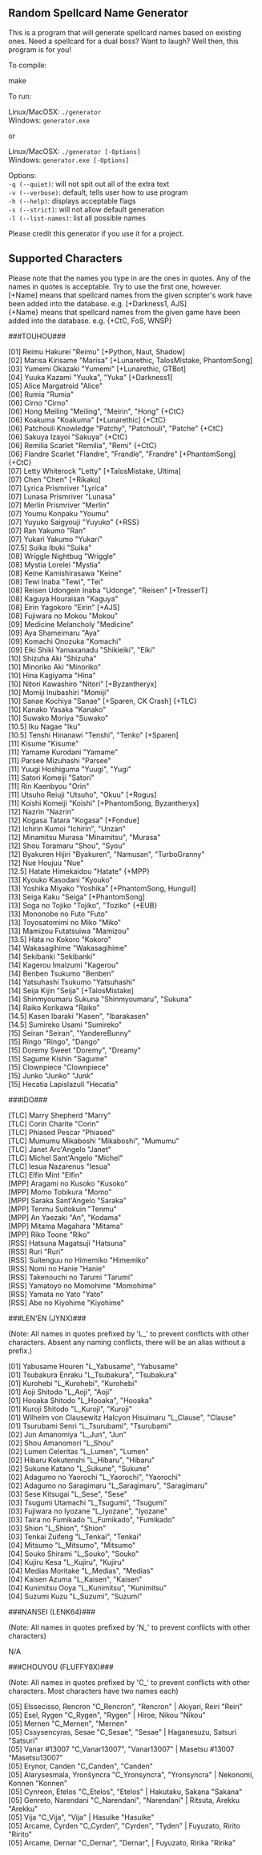 ## Random Spellcard Name Generator ##
This is a program that will generate spellcard names based on existing ones. Need a spellcard for a dual boss? Want to laugh? Well then, this program is for you!

To compile:

make

To run:

Linux/MacOSX: <code>./generator </code><br>
Windows: <code>generator.exe </code>

or

Linux/MacOSX: <code>./generator [-Options] </code><br>
Windows: <code>generator.exe [-Options] </code>

Options:<br>
<code>-q (--quiet)</code>: will not spit out all of the extra text<br>
<code>-v (--verbose)</code>: default, tells user how to use program<br>
<code>-h (--help)</code>: displays acceptable flags<br>
<code>-s (--strict)</code>: will not allow default generation<br>
<code>-l (--list-names)</code>: list all possible names

Please credit this generator if you use it for a project.

## Supported Characters ##

Please note that the names you type in are the ones in quotes. Any of the names in quotes is acceptable. Try to use the first one, however.<br>
[+Name] means that spellcard names from the given scripter's work have been added into the database. e.g. [+Darkness1, AJS]<br>
{+Name} means that spellcard names from the given game have been added into the database. e.g. {+CtC, FoS, WNSP}

###TOUHOU###

[01] Reimu Hakurei "Reimu" [+Python, Naut, Shadow]					<br>
[02] Marisa Kirisame "Marisa" [+Lunarethic, TalosMistake, PhantomSong]			<br>
[03] Yumemi Okazaki "Yumemi" [+Lunarethic, GTBot]					<br>
[04] Yuuka Kazami "Yuuka", "Yuka" [+Darkness1]						<br>
[05] Alice Margatroid "Alice"								<br>
[06] Rumia "Rumia"									<br>
[06] Cirno "Cirno"									<br>
[06] Hong Meiling "Meiling", "Meirin", "Hong" {+CtC}					<br>
[06] Koakuma "Koakuma" [+Lunarethic] {+CtC}						<br>
[06] Patchouli Knowledge "Patchy", "Patchouli", "Patche" {+CtC}				<br>
[06] Sakuya Izayoi "Sakuya" {+CtC}							<br>
[06] Remilia Scarlet "Remilia", "Remi" {+CtC}						<br>
[06] Flandre Scarlet "Flandre", "Frandle", "Frandre" [+PhantomSong] {+CtC}		<br>
[07] Letty Whiterock "Letty" [+TalosMistake, Ultima]					<br>
[07] Chen "Chen" [+Rikako]								<br>
[07] Lyrica Prismriver "Lyrica"								<br>
[07] Lunasa Prismriver "Lunasa"								<br>
[07] Merlin Prismriver "Merlin"								<br>
[07] Youmu Konpaku "Youmu"								<br>
[07] Yuyuko Saigyouji "Yuyuko" {+RSS}							<br>
[07] Ran Yakumo "Ran"									<br>
[07] Yukari Yakumo "Yukari"								<br>
[07.5] Suika Ibuki "Suika"								<br>
[08] Wriggle Nightbug "Wriggle"								<br>
[08] Mystia Lorelei "Mystia"								<br>
[08] Keine Kamishirasawa "Keine"							<br>
[08] Tewi Inaba "Tewi", "Tei"								<br>
[08] Reisen Udongein Inaba "Udonge", "Reisen" [+TresserT]				<br>
[08] Kaguya Houraisan "Kaguya"								<br>
[08] Eirin Yagokoro "Eirin" [+AJS]							<br>
[08] Fujiwara no Mokou "Mokou"								<br>
[09] Medicine Melancholy "Medicine"							<br>
[09] Aya Shameimaru "Aya"								<br>
[09] Komachi Onozuka "Komachi"								<br>
[09] Eiki Shiki Yamaxanadu "Shikieiki", "Eiki" 						<br>
[10] Shizuha Aki "Shizuha"								<br>
[10] Minoriko Aki "Minoriko"								<br>
[10] Hina Kagiyama "Hina"								<br>
[10] Nitori Kawashiro "Nitori" [+Byzantheryx]						<br>
[10] Momiji Inubashiri "Momiji"								<br>
[10] Sanae Kochiya "Sanae" [+Sparen, CK Crash] {+TLC}					<br>
[10] Kanako Yasaka "Kanako"								<br>
[10] Suwako Moriya "Suwako"								<br>
[10.5] Iku Nagae "Iku"									<br>
[10.5] Tenshi Hinanawi "Tenshi", "Tenko" [+Sparen]					<br>
[11] Kisume "Kisume"									<br>
[11] Yamame Kurodani "Yamame"								<br>
[11] Parsee Mizuhashi "Parsee"								<br>
[11] Yuugi Hoshiguma "Yuugi", "Yugi"							<br>
[11] Satori Komeiji "Satori"								<br>
[11] Rin Kaenbyou "Orin"								<br>
[11] Utsuho Reiuji "Utsuho", "Okuu" [+Rogus]						<br>
[11] Koishi Komeiji "Koishi" [+PhantomSong, Byzantheryx]				<br>
[12] Nazrin "Nazrin"									<br>
[12] Kogasa Tatara "Kogasa" [+Fondue]							<br>
[12] Ichirin Kumoi "Ichirin", "Unzan"							<br>
[12] Minamitsu Murasa "Minamitsu", "Murasa"						<br>
[12] Shou Toramaru "Shou", "Syou"							<br>
[12] Byakuren Hijiri "Byakuren", "Namusan", "TurboGranny"				<br>
[12] Nue Houjuu "Nue"									<br>
[12.5] Hatate Himekaidou "Hatate" {+MPP}						<br>
[13] Kyouko Kasodani "Kyouko"								<br>
[13] Yoshika Miyako "Yoshika" [+PhantomSong, Hunguil]					<br>
[13] Seiga Kaku "Seiga" [+PhantomSong]							<br>
[13] Soga no Tojiko "Tojiko", "Toziko" {+EUB}						<br>
[13] Mononobe no Futo "Futo" 								<br>
[13] Toyosatomimi no Miko "Miko" 							<br>
[13] Mamizou Futatsuiwa "Mamizou"							<br>
[13.5] Hata no Kokoro "Kokoro"								<br>
[14] Wakasagihime "Wakasagihime"							<br>
[14] Sekibanki "Sekibanki"								<br>
[14] Kagerou Imaizumi "Kagerou"								<br>
[14] Benben Tsukumo "Benben"								<br>
[14] Yatsuhashi Tsukumo "Yatsuhashi"							<br>
[14] Seija Kijin "Seija" [+TalosMistake]						<br>
[14] Shinmyoumaru Sukuna "Shinmyoumaru", "Sukuna"					<br>
[14] Raiko Korikawa "Raiko"								<br>
[14.5] Kasen Ibaraki "Kasen", "Ibarakasen"						<br>
[14.5] Sumireko Usami "Sumireko"							<br>
[15] Seiran "Seiran", "YandereBunny"							<br>
[15] Ringo "Ringo", "Dango"								<br>
[15] Doremy Sweet "Doremy", "Dreamy"							<br>
[15] Sagume Kishin "Sagume"								<br>
[15] Clownpiece "Clownpiece"								<br>
[15] Junko "Junko" "Junk"								<br>
[15] Hecatia Lapislazuli "Hecatia"							<br>

###IDO###

[TLC] Marry Shepherd "Marry"							<br>
[TLC] Corin Charite "Corin"							<br>
[TLC] Phiased Pescar "Phiased"							<br>
[TLC] Mumumu Mikaboshi "Mikaboshi", "Mumumu"					<br>
[TLC] Janet Arc'Angelo "Janet"							<br>
[TLC] Michel Sant'Angelo "Michel"						<br>
[TLC] Iesua Nazarenus "Iesua"							<br>
[TLC] Elfin Mint "Elfin"							<br>
[MPP] Aragami no Kusoko "Kusoko"						<br>
[MPP] Momo Tobikura "Momo"							<br>
[MPP] Saraka Sant'Angelo "Saraka"						<br>
[MPP] Tenmu Suitokuin "Tenmu"							<br>
[MPP] An Yaezaki "An", "Kodama"							<br>
[MPP] Mitama Magahara "Mitama"							<br>
[MPP] Riko Toone "Riko"								<br>
[RSS] Hatsuna Magatsuji "Hatsuna"						<br>
[RSS] Ruri "Ruri"								<br>
[RSS] Suitenguu no Himemiko "Himemiko"						<br>
[RSS] Nomi no Hanie "Hanie"							<br>
[RSS] Takenouchi no Tarumi "Tarumi"						<br>
[RSS] Yamatoyo no Momohime "Momohime" 						<br>
[RSS] Yamata no Yato "Yato"							<br>
[RSS] Abe no Kiyohime "Kiyohime"						<br>

###LEN'EN (JYNX)###

(Note: All names in quotes prefixed by 'L_' to prevent conflicts with other characters.
Absent any naming conflicts, there will be an alias without a prefix.)

[01] Yabusame Houren "L_Yabusame", "Yabusame"				<br>
[01] Tsubakura Enraku "L_Tsubakura", "Tsubakura"			<br>
[01] Kurohebi "L_Kurohebi", "Kurohebi"					<br>
[01] Aoji Shitodo "L_Aoji", "Aoji"					<br>
[01] Hooaka Shitodo "L_Hooaka", "Hooaka"				<br>
[01] Kuroji Shitodo "L_Kuroji", "Kuroji"				<br>
[01] Wilhelm von Clausewitz Halcyon Hisuimaru "L_Clause", "Clause"	<br>
[01] Tsurubami Senri "L_Tsurubami", "Tsurubami"				<br>
[02] Jun Amanomiya "L_Jun", "Jun"					<br>
[02] Shou Amanomori "L_Shou"						<br>
[02] Lumen Celeritas "L_Lumen", "Lumen"					<br>
[02] Hibaru Kokutenshi "L_Hibaru", "Hibaru"				<br>
[02] Sukune Katano "L_Sukune", "Sukune"					<br>
[02] Adagumo no Yaorochi "L_Yaorochi", "Yaorochi"			<br>
[02] Adagumo no Saragimaru "L_Saragimaru", "Saragimaru"			<br>
[03] Sese Kitsugai "L_Sese", "Sese"					<br>
[03] Tsugumi Utamachi "L_Tsugumi", "Tsugumi"				<br>
[03] Fujiwara no Iyozane "L_Iyozane", "Iyozane"				<br>
[03] Taira no Fumikado "L_Fumikado", "Fumikado"				<br>
[03] Shion "L_Shion", "Shion"						<br>
[03] Tenkai Zuifeng "L_Tenkai", "Tenkai"				<br>
[04] Mitsumo "L_Mitsumo", "Mitsumo"					<br>
[04] Souko Shirami "L_Souko", "Souko"					<br>
[04] Kujiru Kesa "L_Kujiru", "Kujiru"					<br>
[04] Medias Moritake "L_Medias", "Medias"				<br>
[04] Kaisen Azuma "L_Kaisen", "Kaisen"					<br>
[04] Kunimitsu Ooya "L_Kunimitsu", "Kunimitsu"				<br>
[04] Suzumi Kuzu "L_Suzumi", "Suzumi"					<br>

###NANSEI (LENK64)###

(Note: All names in quotes prefixed by 'N_' to prevent conflicts with other characters)

N/A

###CHOUYOU (FLUFFY8X)###

(Note: All names in quotes prefixed by 'C_' to prevent conflicts with other characters.
Most characters have two names each)

[05] Elssecisso, Rencron "C_Rencron", "Rencron" | Akiyari, Reiri "Reiri"	<br>
[05] Esel, Rygen "C_Rygen", "Rygen" | Hiroe, Nikou "Nikou"			<br>
[05] Mernen "C_Mernen", "Mernen"						<br>
[05] Cssysencyras, Sesae "C_Sesae", "Sesae" | Haganesuzu, Satsuri "Satsuri"	<br>
[05] Vanar \#13007 "C_Vanar13007", "Vanar13007" | Masetsu \#13007 "Masetsu13007"	<br>
[05] Erynor, Canden "C_Canden", "Canden"	<br>
[05] Alarysesmala, Yronšyncra "C_Yronsyncra", "Yronsyncra" | Nekonomi, Konnen "Konnen"	<br>
[05] Cynreon, Etelos "C_Etelos", "Etelos" | Hakutaku, Sakana "Sakana"	<br>
[05] Genreto, Narendani "C_Narendani", "Narendani" | Ritsuta, Arekku "Arekku"	<br>
[05] Vija "C_Vija", "Vija" | Hasuike "Hasuike"	<br>
[05] Arcame, Čyrden "C_Cyrden", "Cyrden", "Tyden" | Fuyuzato, Ririto "Ririto"	<br>
[05] Arcame, Dernar "C_Dernar", "Dernar", | Fuyuzato, Ririka "Ririka"	<br>
